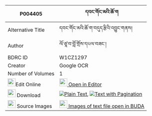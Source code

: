 |P004405|དབང་གོང་མའི་ཆོ་ག 
| --- | --- 
|Alternative Title |དབང་གོང་མའི་ཆོ་ག་བདུད་རྩིའི་འབྱུང་གནས།
|Author| ལོ་ཙཱ་བ་བློ་གྲོས་དཔལ་བཟང་།
|BDRC ID | W1CZ1297
|Creator | Google OCR
|Number of Volumes| 1
|<img width="25" src="https://img.icons8.com/color/25/000000/edit-property.png">Edit Online| [<img width="25" src="https://avatars.githubusercontent.com/u/45091458?s=200&v=4"> Open in Editor](http://editor.openpecha.org/P004405)
|<img width="25" src="https://img.icons8.com/fluent/48/000000/download-2.png"/>  Download | [![](https://img.icons8.com/color/20/000000/txt.png)Plain Text](https://github.com/Openpecha/P004405/releases/download/v1/wang_gongma_i_choga_plain_P004405.zip), [![](https://img.icons8.com/color/20/000000/txt.png)Text with Pagination](https://github.com/Openpecha/P004405/releases/download/v1/wang_gongma_i_choga_pages_P004405.zip)
|<img width="25" src="https://img.icons8.com/plasticine/100/000000/pictures-folder.png"/>  Source Images | [<img width="25" src="https://library.bdrc.io/icons/BUDA-small.svg"> Images of text file open in BUDA](https://library.bdrc.io/show/bdr:W1CZ1297)